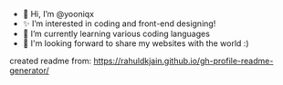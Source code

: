 - 👋 Hi, I’m @yooniqx
- ✨ I’m interested in coding and front-end designing!
- 🌱 I’m currently learning various coding languages
- 👀 I'm looking forward to share my websites with the world :)

created readme from:
https://rahuldkjain.github.io/gh-profile-readme-generator/
<!---
yooniqx/yooniqx is a ✨ special ✨ repository because its `README.md` (this file) appears on your GitHub profile.
You can click the Preview link to take a look at your changes.
--->
